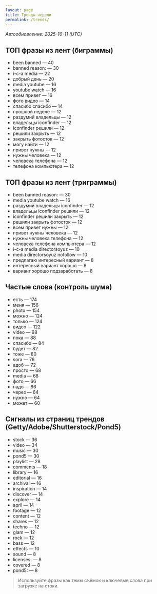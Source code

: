 ```yaml
---
layout: page
title: Тренды недели
permalink: /trends/
---
```


_Автообновление: 2025-10-11 (UTC)_

## ТОП фразы из лент (биграммы)
- been banned — 40
- banned reason: — 30
- i-c-a media — 22
- добрый день — 20
- media youtube — 16
- youtube watch — 16
- всем привет — 16
- фото видео — 14
- спасибо спасибо — 14
- прошлой неделе — 12
- раздумий владельцы — 12
- владельцы iconfinder — 12
- iconfinder решили — 12
- решили закрыть — 12
- закрыть фотосток — 12
- могу найти — 12
- привет нужны — 12
- нужны человека — 12
- человека телефона — 12
- телефона компьютера — 12

## ТОП фразы из лент (триграммы)
- been banned reason: — 30
- media youtube watch — 16
- раздумий владельцы iconfinder — 12
- владельцы iconfinder решили — 12
- iconfinder решили закрыть — 12
- решили закрыть фотосток — 12
- всем привет нужны — 12
- привет нужны человека — 12
- нужны человека телефона — 12
- человека телефона компьютера — 12
- i-c-a media directorsoyuz — 10
- media directorsoyuz nofollow — 10
- предлагаю интересный вариант — 8
- интересный вариант хорошо — 8
- вариант хорошо подзаработать — 8

## Частые слова (контроль шума)
- есть — 174
- меня — 156
- photo — 154
- можно — 124
- только — 124
- видео — 122
- video — 98
- пока — 88
- спасибо — 84
- будет — 82
- тоже — 80
- sora — 76
- адоб — 72
- просто — 68
- media — 68
- фото — 66
- надо — 66
- через — 64
- нужно — 64
- может — 60

## Сигналы из страниц трендов (Getty/Adobe/Shutterstock/Pond5)
- stock — 36
- video — 34
- music — 30
- pond5 — 30
- playlist — 28
- comments — 18
- library — 16
- editorial — 16
- archival — 16
- inspiration — 14
- discover — 14
- explore — 14
- april — 14
- footage — 12
- content — 12
- shares — 12
- techno — 12
- glam — 12
- rock — 12
- bass — 12
- effects — 10
- sound — 8
- licenses: — 8
- covered — 8
- pond5: — 8

> Используйте фразы как темы съёмок и ключевые слова при загрузке на стоки.
